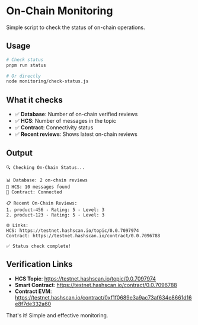 # On-Chain Monitoring

Simple script to check the status of on-chain operations.

## Usage

```bash
# Check status
pnpm run status

# Or directly
node monitoring/check-status.js
```

## What it checks

- ✅ **Database**: Number of on-chain verified reviews
- ✅ **HCS**: Number of messages in the topic
- ✅ **Contract**: Connectivity status
- ✅ **Recent reviews**: Shows latest on-chain reviews

## Output

```
🔍 Checking On-Chain Status...

📊 Database: 2 on-chain reviews
📨 HCS: 10 messages found
🔗 Contract: Connected

📋 Recent On-Chain Reviews:
1. product-456 - Rating: 5 - Level: 3
2. product-123 - Rating: 5 - Level: 3

🌐 Links:
HCS: https://testnet.hashscan.io/topic/0.0.7097974
Contract: https://testnet.hashscan.io/contract/0.0.7096788

✅ Status check complete!
```

## Verification Links

- **HCS Topic**: https://testnet.hashscan.io/topic/0.0.7097974
- **Smart Contract**: https://testnet.hashscan.io/contract/0.0.7096788
- **Contract EVM**: https://testnet.hashscan.io/contract/0xf1f0689e3a9ac73af634e8661d16e8f7de332a60

That's it! Simple and effective monitoring.
